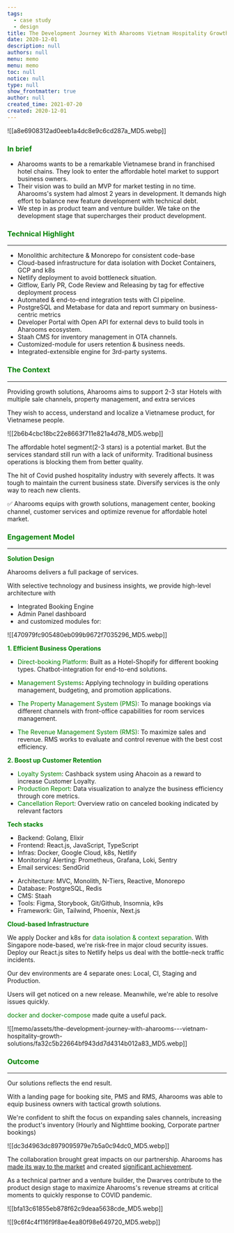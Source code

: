 ```yaml
---
tags: 
  - case study
  - design
title: The Development Journey With Aharooms Vietnam Hospitality Growth Solutions
date: 2020-12-01
description: null
authors: null
menu: memo
menu: memo
toc: null
notice: null
type: null
show_frontmatter: true
author: null
created_time: 2021-07-20
created: 2020-12-01
---
```


![[a8e6908312ad0eeb1a4dc8e9c6cd287a_MD5.webp]]

### <span style='color:green'>In brief</span>

* Aharooms wants to be a remarkable Vietnamese brand in franchised hotel chains. They look to enter the affordable hotel market to support business owners. 
* Their vision was to build an MVP for market testing in no time. Aharooms's system had almost 2 years in development. It demands high effort to balance new feature development with technical debt.
* We step in as product team and venture builder. We take on the development stage that supercharges their product development.

### <span style='color:green'>Technical Highlight</span>

---

* Monolithic architecture & Monorepo for consistent code-base
* Cloud-based infrastructure for data isolation with Docket Containers, GCP and k8s
* Netlify deployment to avoid bottleneck situation.
* Gitflow, Early PR, Code Review and Releasing by tag for effective deployment process
* Automated & end-to-end integration tests with CI pipeline.
* PostgreSQL and Metabase for data and report summary on business-centric metrics
* Developer Portal with Open API for external devs to build tools in Aharooms ecosystem.
* Staah CMS for inventory management in OTA channels.
* Customized-module for users retention & business needs.
* Integrated-extensible engine for 3rd-party systems.

### <span style='color:green'>The Context</span>

---

<!-- column_list 66ed5082-0891-41d7-9895-2ff1f0c7250a -->

<!-- column c322b9cf-81f1-4c67-843e-34a9fa24f9c6 -->

Providing growth solutions, Aharooms aims to support 2-3 star Hotels with multiple sale channels, property management, and extra services

They wish to access, understand and localize a Vietnamese product, for Vietnamese people.

<!-- column a295822b-66b2-4b70-aa77-c859fef5bdc7 -->

![[2b6b4cbc18bc22e8663f711e821a4d78_MD5.webp]]


The affordable hotel segment(2-3 stars) is a potential market. But the services standard still run with  a lack of uniformity. Traditional business operations is blocking them from better quality. 

The hit of Covid pushed hospitality industry with severely affects. It was tough to maintain the current business state. Diversify services is the only way to reach new clients. 


✅ Aharooms equips with growth solutions, management center, booking channel, customer services and optimize revenue for affordable hotel market. 


### <span style='color:green'>Engagement Model</span>

---

<span style='color:green'>**Solution Design**</span>

<!-- column_list 43ecc2fe-c8df-47d2-bc47-147d19165b31 -->

<!-- column b0a99936-9095-4fc9-a912-2029a787104a -->

Aharooms delivers a full package of services. 

With selective technology and business insights, we provide high-level architecture with 

* Integrated Booking Engine
* Admin Panel dashboard 
* and customized modules for:

<!-- column 82d521de-f2be-430c-a706-f7c58b1df910 -->

![[470979fc905480eb099b9672f7035296_MD5.webp]]

<span style='color:green'>**1. Efficient Business Operations**</span>

<!-- column_list f3f7a444-ee31-4a35-9d6e-f979e1ee9b48 -->

<!-- column a7cdae4f-90c9-42f8-a67d-2f5e184b8bf9 -->

* <span style='color:green'>Direct-booking Platform</span>: Built as a Hotel-Shopify for different booking types. Chatbot-integration for end-to-end solutions.

<!-- column 23ddfb16-9c86-4433-843c-a72b2834ab3f -->

* <span style='color:green'>Management Systems</span>**:** Applying technology in building operations management, budgeting, and promotion applications.

<!-- column_list 4aa18f4f-7c38-4876-8a53-e4490023bb55 -->

<!-- column 5050a1b7-9ad3-4a24-87cd-bea8d2e0ded1 -->

* <span style='color:green'>The Property Management System (PMS)</span>: To manage bookings via different channels with front-office capabilities for room services management. 

<!-- column 5055ce3f-7391-4c86-bdc6-5af7048e61d8 -->

* <span style='color:green'>The Revenue Management System (RMS)</span>: To maximize sales and revenue.  RMS works to evaluate and control revenue with the best cost efficiency.

<span style='color:green'>**2. Boost up Customer Retention**</span>

* <span style='color:green'>Loyalty System</span>: Cashback system using Ahacoin as a reward to increase Customer Loyalty.
* <span style='color:green'>Production Report</span>: Data visualization to analyze the business efficiency through core metrics.
* <span style='color:green'>Cancellation Report</span>: Overview ratio on canceled booking indicated by relevant factors

<span style='color:green'>**Tech stacks**</span>

<!-- column_list 57de88d5-1392-47e7-b24c-5de8d6943b33 -->

<!-- column ea50b07e-c434-41cb-be2e-8734abc62a19 -->

* Backend: Golang, Elixir
* Frontend: React.js, JavaScript, TypeScript
* Infras: Docker, Google Cloud, k8s, Netlify
* Monitoring/ Alerting: Prometheus, Grafana, Loki, Sentry
* Email services: SendGrid

<!-- column 4ff6b1e9-35be-4ef4-b926-c47467cd8fbd -->

* Architecture: MVC, Monolith, N-Tiers, Reactive, Monorepo
* Database: PostgreSQL, Redis
* CMS: Staah
* Tools: Figma, Storybook, Git/Github, Insomnia, k9s
* Framework: Gin, Tailwind, Phoenix, Next.js

<span style='color:green'>**Cloud-based Infrastructure**</span>

We apply Docker and k8s for <span style='color:green'>data isolation & context separation</span>. With Singapore node-based, we're risk-free in major cloud security issues. Deploy our React.js sites to Netlify helps us deal with the bottle-neck traffic incidents.

<!-- column_list 57e50581-2ada-45a4-8bca-2412d3f41593 -->

<!-- column 70b74f2d-4f44-4b4d-949a-d3af07f21099 -->

Our dev environments are 4 separate ones: Local, CI, Staging and Production. 

Users will get noticed on a new release. Meanwhile, we're able to resolve issues quickly. 

<span style='color:green'>docker and docker-compose</span> made quite a useful pack. 

<!-- column 9e28bd1a-41db-4178-8ef1-3cd31300a46a -->

![[memo/assets/the-development-journey-with-aharooms---vietnam-hospitality-growth-solutions/fa32c5b22664bf943dd7d4314b012a83_MD5.webp]]


### <span style='color:green'>Outcome</span>

---

<!-- column_list 84b3b008-e12b-4e37-9c7e-4e2753c82aab -->

<!-- column 9f1820cb-c159-42de-bddb-ce894a3ceb41 -->

Our solutions reflects the end result. 

With a landing page for booking site, PMS and RMS, Aharooms was able to equip business owners with tactical growth solutions. 

We're confident to shift the focus on expanding sales channels, increasing the product's inventory (Hourly and Nighttime booking, Corporate partner bookings)

<!-- column 28fe66a5-8f0a-46a2-8223-d7e53d8d5a62 -->

![[dc3d4963dc8979095979e7b5a0c94dc0_MD5.webp]]

The collaboration brought great impacts on our partnership. Aharooms has <span style='color:green'>[made its way to the market](https://doanhnghiep.quocgiakhoinghiep.vn/en/doanhnghiep/aharooms/)</span> and created <span style='color:green'>[significant achievement](https://baodautu.vn/doanh-nhan-ngo-duc-nguyen-ceo-aharooms-giac-mo-chuoi-khach-san-dai-ca-thap-ky-d115045.html)</span>.

As a technical partner and a venture builder, the Dwarves contribute to the product design stage to maximize Aharooms's revenue streams at critical moments to quickly response to COVID pandemic.


<!-- column_list 0678e5ef-8651-4c0b-aade-be459f9da6e0 -->

<!-- column 5ad3de1b-f26d-4988-8373-12b4576d32d1 -->

![[bfa13c61855eb878f62c9deaa5638cde_MD5.webp]]

<!-- column 12f9232a-81fb-444c-a934-81ce71a35072 -->

![[9c6f4c4f116f9f8ae4ea80f98e649720_MD5.webp]]
